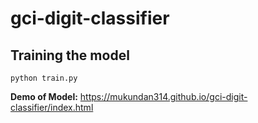 # gci-digit-classifier

## Training the model

```
python train.py
```

**Demo of Model:** https://mukundan314.github.io/gci-digit-classifier/index.html
